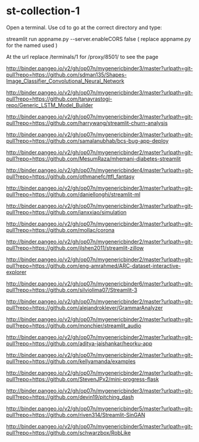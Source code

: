 # st-collection-1

Open a terminal. Use cd to go at the correct directory and type:

streamlit run appname.py --server.enableCORS false   ( replace appname.py for the named used )

At the url replace /terminals/1 for /proxy/8501/  to see the page

http://binder.pangeo.io/v2/gh/op07n/mygenericbinder3/master?urlpath=git-pull?repo=https://github.com/sdman135/Shapes-Image_Classifier_Convolutional_Neural_Network

http://binder.pangeo.io/v2/gh/op07n/mygenericbinder3/master?urlpath=git-pull?repo=https://github.com/tanayrastogi-repo/Generic_LSTM_Model_Builder

http://binder.pangeo.io/v2/gh/op07n/mygenericbinder3/master?urlpath=git-pull?repo=https://github.com/harrywang/streamlit-churn-analysis

http://binder.pangeo.io/v2/gh/op07n/mygenericbinder3/master?urlpath=git-pull?repo=https://github.com/samalanubhab/bcs-bug-app-deploy

http://binder.pangeo.io/v2/gh/op07n/mygenericbinder2/master?urlpath=git-pull?repo=https://github.com/MesumRaza/mhemani-diabetes-streamlit

http://binder.pangeo.io/v2/gh/op07n/mygenericbinder4/master?urlpath=git-pull?repo=https://github.com/othmanefc/ttfl_fantasy

http://binder.pangeo.io/v2/gh/op07n/mygenericbinder3/master?urlpath=git-pull?repo=https://github.com/daniellonghi/streamlit-ml

http://binder.pangeo.io/v2/gh/op07n/mygenericbinder3/master?urlpath=git-pull?repo=https://github.com/ianxxiao/simulation

http://binder.pangeo.io/v2/gh/op07n/mygenericbinder3/master?urlpath=git-pull?repo=https://github.com/mollac/corona

http://binder.pangeo.io/v2/gh/op07n/mygenericbinder2/master?urlpath=git-pull?repo=https://github.com/jlshen2011/streamlit-zillow

http://binder.pangeo.io/v2/gh/op07n/mygenericbinder2/master?urlpath=git-pull?repo=https://github.com/eng-amrahmed/ARC-dataset-interactive-explorer

http://binder.pangeo.io/v2/gh/op07n/mygenericbinder6/master?urlpath=git-pull?repo=https://github.com/silviolima07/Streamlit-3

http://binder.pangeo.io/v2/gh/op07n/mygenericbinder2/master?urlpath=git-pull?repo=https://github.com/alejandroklever/GrammarAnalyzer

http://binder.pangeo.io/v2/gh/op07n/mygenericbinder2/master?urlpath=git-pull?repo=https://github.com/monchier/streamlit_audio

http://binder.pangeo.io/v2/gh/op07n/mygenericbinder2/master?urlpath=git-pull?repo=https://github.com/aditya-jaishankar/heorku-app

http://binder.pangeo.io/v2/gh/op07n/mygenericbinder2/master?urlpath=git-pull?repo=https://github.com/kellyamanda/examples

http://binder.pangeo.io/v2/gh/op07n/mygenericbinder2/master?urlpath=git-pull?repo=https://github.com/StevenJPx2/mini-progress-flask

http://binder.pangeo.io/v2/gh/op07n/mygenericbinder3/master?urlpath=git-pull?repo=https://github.com/devin19/pitching_dash

http://binder.pangeo.io/v2/gh/op07n/mygenericbinder5/master?urlpath=git-pull?repo=https://github.com/riven314/Streamlit-SinGAN

http://binder.pangeo.io/v2/gh/op07n/mygenericbinder5/master?urlpath=git-pull?repo=https://github.com/schwarzbox/RobLike


